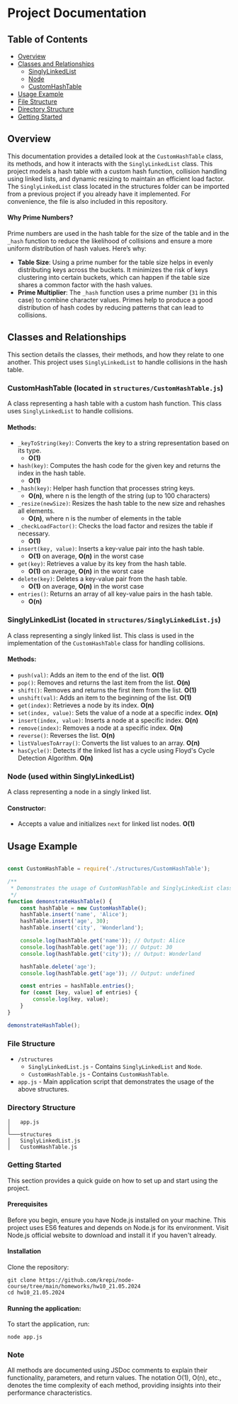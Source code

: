 # Project Documentation

## Table of Contents

- [Overview](#overview)
- [Classes and Relationships](#classes-and-relationships)
    - [SinglyLinkedList](#singlylinkedlist-located-in-structuressinglylinkedlistjs)
    - [Node](#node-used-within-singlylinkedlist)
    - [CustomHashTable](#customhashtable-located-in-structurescustomhashtablejs)
- [Usage Example](#usage-example)
- [File Structure](#file-structure)
- [Directory Structure](#directory-structure)
- [Getting Started](#getting-started)

## Overview

This documentation provides a detailed look at the `CustomHashTable` class, its methods, and how it interacts with
the `SinglyLinkedList` class. This project models a hash table with a custom hash function, collision handling using
linked lists, and dynamic resizing to maintain an efficient load factor.
The `SinglyLinkedList` class located in the structures folder can be imported from a previous project if you already
have
it implemented. For convenience, the file is also included in this repository.

#### Why Prime Numbers?

Prime numbers are used in the hash table for the size of the table and in the `_hash` function to reduce the likelihood
of collisions and ensure a more uniform distribution of hash values. Here’s why:

- **Table Size**: Using a prime number for the table size helps in evenly distributing keys across the buckets. It
  minimizes the risk of keys clustering into certain buckets, which can happen if the table size shares a common factor
  with the hash values.
- **Prime Multiplier**: The `_hash` function uses a prime number (`31` in this case) to combine character values. Primes
  help to produce a good distribution of hash codes by reducing patterns that can lead to collisions.

## Classes and Relationships

This section details the classes, their methods, and how they relate to one another. This project
uses `SinglyLinkedList` to handle collisions in the hash table.

### CustomHashTable (located in `structures/CustomHashTable.js`)

A class representing a hash table with a custom hash function. This class uses `SinglyLinkedList` to handle collisions.

#### Methods:

- `_keyToString(key)`: Converts the key to a string representation based on its type.
    - **O(1)**
- `hash(key)`: Computes the hash code for the given key and returns the index in the hash table.
    - **O(1)**
- `_hash(key)`: Helper hash function that processes string keys.
    - **O(n)**, where n is the length of the string (up to 100 characters)
- `_resize(newSize)`: Resizes the hash table to the new size and rehashes all elements.
    - **O(n)**, where n is the number of elements in the table
- `_checkLoadFactor()`: Checks the load factor and resizes the table if necessary.
    - **O(1)**
- `insert(key, value)`: Inserts a key-value pair into the hash table.
    - **O(1)** on average, **O(n)** in the worst case
- `get(key)`: Retrieves a value by its key from the hash table.
    - **O(1)** on average, **O(n)** in the worst case
- `delete(key)`: Deletes a key-value pair from the hash table.
    - **O(1)** on average, **O(n)** in the worst case
- `entries()`: Returns an array of all key-value pairs in the hash table.
    - **O(n)**

### SinglyLinkedList (located in `structures/SinglyLinkedList.js`)

A class representing a singly linked list. This class is used in the implementation of the `CustomHashTable` class for
handling collisions.

#### Methods:

- `push(val)`: Adds an item to the end of the list. **O(1)**
- `pop()`: Removes and returns the last item from the list. **O(n)**
- `shift()`: Removes and returns the first item from the list. **O(1)**
- `unshift(val)`: Adds an item to the beginning of the list. **O(1)**
- `get(index)`: Retrieves a node by its index. **O(n)**
- `set(index, value)`: Sets the value of a node at a specific index. **O(n)**
- `insert(index, value)`: Inserts a node at a specific index. **O(n)**
- `remove(index)`: Removes a node at a specific index. **O(n)**
- `reverse()`: Reverses the list. **O(n)**
- `listValuesToArray()`: Converts the list values to an array. **O(n)**
- `hasCycle()`: Detects if the linked list has a cycle using Floyd's Cycle Detection Algorithm. **O(n)**

### Node (used within SinglyLinkedList)

A class representing a node in a singly linked list.

#### Constructor:

- Accepts a value and initializes `next` for linked list nodes. **O(1)**

## Usage Example

```javascript

const CustomHashTable = require('./structures/CustomHashTable');

/**
 * Demonstrates the usage of CustomHashTable and SinglyLinkedList classes.
 */
function demonstrateHashTable() {
    const hashTable = new CustomHashTable();
    hashTable.insert('name', 'Alice');
    hashTable.insert('age', 30);
    hashTable.insert('city', 'Wonderland');

    console.log(hashTable.get('name')); // Output: Alice
    console.log(hashTable.get('age')); // Output: 30
    console.log(hashTable.get('city')); // Output: Wonderland

    hashTable.delete('age');
    console.log(hashTable.get('age')); // Output: undefined

    const entries = hashTable.entries();
    for (const [key, value] of entries) {
        console.log(key, value);
    }
}

demonstrateHashTable();
```

### File Structure

- `/structures`
    - `SinglyLinkedList.js` - Contains `SinglyLinkedList` and `Node`.
    - `CustomHashTable.js` - Contains `CustomHashTable`.
- `app.js` - Main application script that demonstrates the usage of the above structures.

### Directory Structure

```project-root
│   app.js
│
└───structures
│   SinglyLinkedList.js
│   CustomHashTable.js

```

### Getting Started

This section provides a quick guide on how to set up and start using the project.

#### Prerequisites

Before you begin, ensure you have Node.js installed on your machine. This project uses ES6 features and depends on
Node.js for its environment. Visit Node.js official website to download and install it if you haven't already.

#### Installation

Clone the repository:

```
git clone https://github.com/krepi/node-course/tree/main/homeworks/hw10_21.05.2024
cd hw10_21.05.2024
```

#### Running the application:

To start the application, run:

```
node app.js
```

### Note

All methods are documented using JSDoc comments to explain their functionality, parameters, and return values.
The notation O(1), O(n), etc., denotes the time complexity of each method, providing insights into their performance
characteristics.